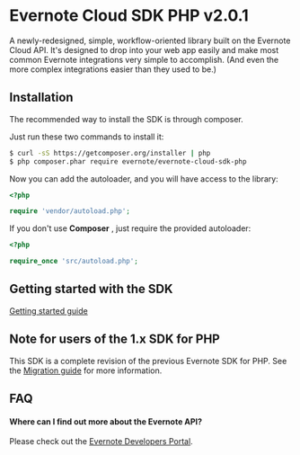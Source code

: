 Evernote Cloud SDK PHP v2.0.1
=====================================

A newly-redesigned, simple, workflow-oriented library built on the Evernote Cloud API. It's designed to drop into your web app easily and make most common Evernote integrations very simple to accomplish. (And even the more complex integrations easier than they used to be.)

Installation
------------

The recommended way to install the SDK is through composer.

Just run these two commands to install it:

``` bash
$ curl -sS https://getcomposer.org/installer | php
$ php composer.phar require evernote/evernote-cloud-sdk-php
```

Now you can add the autoloader, and you will have access to the library:

``` php
<?php

require 'vendor/autoload.php';
```

If you don't use  **Composer** , just require the provided autoloader:

``` php
<?php

require_once 'src/autoload.php';
```
Getting started with the SDK
-------------------------------------
[Getting started guide](documentation/Getting_Started.md)

Note for users of the 1.x SDK for PHP
-------------------------------------
This SDK is a complete revision of the previous Evernote SDK for PHP.
See the [Migration guide](documentation/Migration.md) for more information.

FAQ
---

#### Where can I find out more about the Evernote API?

Please check out the [Evernote Developers Portal](https://dev.evernote.com).
